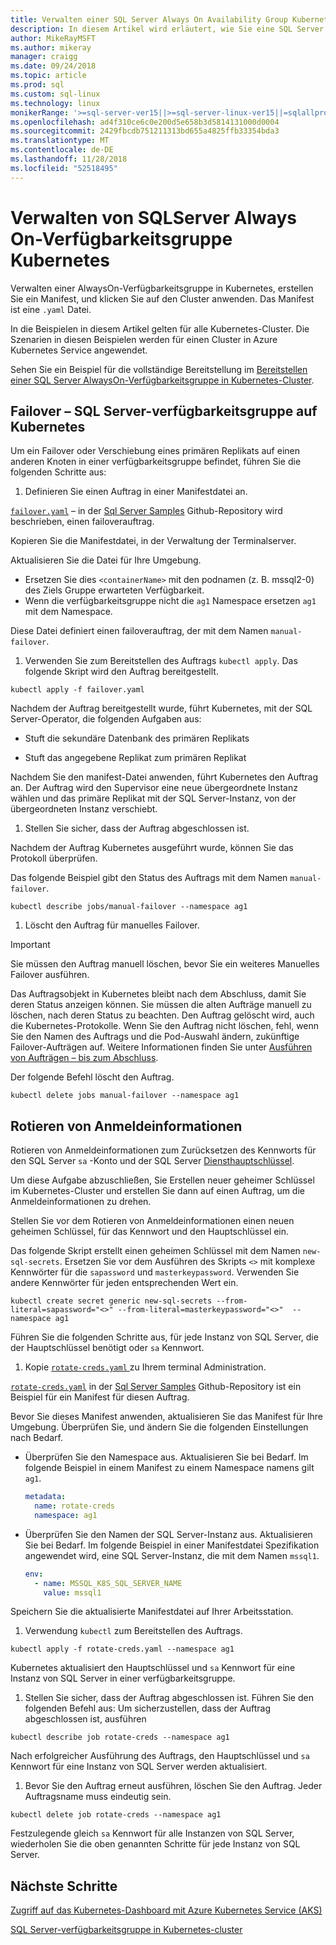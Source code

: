 ```yaml
---
title: Verwalten einer SQL Server Always On Availability Group Kubernetes
description: In diesem Artikel wird erläutert, wie Sie eine SQL Server AlwaysOn-Verfügbarkeitsgruppe in Kubernetes zu verwalten.
author: MikeRayMSFT
ms.author: mikeray
manager: craigg
ms.date: 09/24/2018
ms.topic: article
ms.prod: sql
ms.custom: sql-linux
ms.technology: linux
monikerRange: '>=sql-server-ver15||>=sql-server-linux-ver15||=sqlallproducts-allversions'
ms.openlocfilehash: ad4f310ce6c0e200d5e658b3d5814131000d0004
ms.sourcegitcommit: 2429fbcdb751211313bd655a4825ffb33354bda3
ms.translationtype: MT
ms.contentlocale: de-DE
ms.lasthandoff: 11/28/2018
ms.locfileid: "52518495"
---
```

# <a name="manage-sql-server-always-on-availability-group-kubernetes"></a>Verwalten von SQLServer Always On-Verfügbarkeitsgruppe Kubernetes

Verwalten einer AlwaysOn-Verfügbarkeitsgruppe in Kubernetes, erstellen Sie ein Manifest, und klicken Sie auf den Cluster anwenden. Das Manifest ist eine `.yaml` Datei.  

In die Beispielen in diesem Artikel gelten für alle Kubernetes-Cluster. Die Szenarien in diesen Beispielen werden für einen Cluster in Azure Kubernetes Service angewendet.

Sehen Sie ein Beispiel für die vollständige Bereitstellung im [Bereitstellen einer SQL Server AlwaysOn-Verfügbarkeitsgruppe in Kubernetes-Cluster](sql-server-linux-kubernetes-deploy.md).

## <a name="fail-over---sql-server-availability-group-on-kubernetes"></a>Failover – SQL Server-verfügbarkeitsgruppe auf Kubernetes

Um ein Failover oder Verschiebung eines primären Replikats auf einen anderen Knoten in einer verfügbarkeitsgruppe befindet, führen Sie die folgenden Schritte aus:

1. Definieren Sie einen Auftrag in einer Manifestdatei an.

  [`failover.yaml`](https://github.com/Microsoft/sql-server-samples/tree/master/samples/features/high%20availability/Kubernetes/sample-manifest-files/failover.yaml) – in der [Sql Server Samples](https://github.com/Microsoft/sql-server-samples/tree/master/samples/features/high%20availability/Kubernetes/sample-manifest-files) Github-Repository wird beschrieben, einen failoverauftrag.

  Kopieren Sie die Manifestdatei, in der Verwaltung der Terminalserver.

  Aktualisieren Sie die Datei für Ihre Umgebung.

  - Ersetzen Sie dies `<containerName>` mit den podnamen (z. B. mssql2-0) des Ziels Gruppe erwarteten Verfügbarkeit.
  - Wenn die verfügbarkeitsgruppe nicht die `ag1` Namespace ersetzen `ag1` mit dem Namespace.

  Diese Datei definiert einen failoverauftrag, der mit dem Namen `manual-failover`.

1. Verwenden Sie zum Bereitstellen des Auftrags `kubectl apply`. Das folgende Skript wird den Auftrag bereitgestellt.

  ```azurecli
  kubectl apply -f failover.yaml
  ```

  Nachdem der Auftrag bereitgestellt wurde, führt Kubernetes, mit der SQL Server-Operator, die folgenden Aufgaben aus:
  
  - Stuft die sekundäre Datenbank des primären Replikats
  
  - Stuft das angegebene Replikat zum primären Replikat
  
  Nachdem Sie den manifest-Datei anwenden, führt Kubernetes den Auftrag an. Der Auftrag wird den Supervisor eine neue übergeordnete Instanz wählen und das primäre Replikat mit der SQL Server-Instanz, von der übergeordneten Instanz verschiebt.

1. Stellen Sie sicher, dass der Auftrag abgeschlossen ist.
  
  Nachdem der Auftrag Kubernetes ausgeführt wurde, können Sie das Protokoll überprüfen.
  
  Das folgende Beispiel gibt den Status des Auftrags mit dem Namen `manual-failover`.

  ```azurecli
  kubectl describe jobs/manual-failover --namespace ag1
  ```

1. Löscht den Auftrag für manuelles Failover. 

  >[!IMPORTANT]
  >Sie müssen den Auftrag manuell löschen, bevor Sie ein weiteres Manuelles Failover ausführen.
  > 
  >Das Auftragsobjekt in Kubernetes bleibt nach dem Abschluss, damit Sie deren Status anzeigen können. Sie müssen die alten Aufträge manuell zu löschen, nach deren Status zu beachten. Den Auftrag gelöscht wird, auch die Kubernetes-Protokolle. Wenn Sie den Auftrag nicht löschen, fehl, wenn Sie den Namen des Auftrags und die Pod-Auswahl ändern, zukünftige Failover-Aufträgen auf. Weitere Informationen finden Sie unter [Ausführen von Aufträgen – bis zum Abschluss](https://kubernetes.io/docs/concepts/workloads/controllers/jobs-run-to-completion/).

  Der folgende Befehl löscht den Auftrag.

  ```azurecli
  kubectl delete jobs manual-failover --namespace ag1
  ```

## <a name="rotate-credentials"></a>Rotieren von Anmeldeinformationen

Rotieren von Anmeldeinformationen zum Zurücksetzen des Kennworts für den SQL Server `sa` -Konto und der SQL Server [Diensthauptschlüssel](../relational-databases/security/encryption/service-master-key.md). 

Um diese Aufgabe abzuschließen, Sie Erstellen neuer geheimer Schlüssel im Kubernetes-Cluster und erstellen Sie dann auf einen Auftrag, um die Anmeldeinformationen zu drehen.

Stellen Sie vor dem Rotieren von Anmeldeinformationen einen neuen geheimen Schlüssel, für das Kennwort und den Hauptschlüssel ein.

Das folgende Skript erstellt einen geheimen Schlüssel mit dem Namen `new-sql-secrets`. Ersetzen Sie vor dem Ausführen des Skripts `<>` mit komplexe Kennwörter für die `sapassword` und `masterkeypassword`. Verwenden Sie andere Kennwörter für jeden entsprechenden Wert ein.

```azurecli
kubectl create secret generic new-sql-secrets --from-literal=sapassword="<>" --from-literal=masterkeypassword="<>"  --namespace ag1
```

Führen Sie die folgenden Schritte aus, für jede Instanz von SQL Server, die der Hauptschlüssel benötigt oder `sa` Kennwort.

1. Kopie [ `rotate-creds.yaml` ](https://github.com/Microsoft/sql-server-samples/blob/master/samples/features/high%20availability/Kubernetes/sample-manifest-files/rotate-creds.yaml) zu Ihrem terminal Administration.

  [`rotate-creds.yaml`](https://github.com/Microsoft/sql-server-samples/blob/master/samples/features/high%20availability/Kubernetes/sample-manifest-files/rotate-creds.yaml) in der [Sql Server Samples](https://github.com/Microsoft/sql-server-samples/tree/master/samples/features/high%20availability/Kubernetes/sample-deployment-script/) Github-Repository ist ein Beispiel für ein Manifest für diesen Auftrag.

  Bevor Sie dieses Manifest anwenden, aktualisieren Sie das Manifest für Ihre Umgebung. Überprüfen Sie, und ändern Sie die folgenden Einstellungen nach Bedarf.

  - Überprüfen Sie den Namespace aus. Aktualisieren Sie bei Bedarf. Im folgende Beispiel in einem Manifest zu einem Namespace namens gilt `ag1`.

    ```yaml
    metadata:
      name: rotate-creds
      namespace: ag1
    ```

  - Überprüfen Sie den Namen der SQL Server-Instanz aus. Aktualisieren Sie bei Bedarf. Im folgende Beispiel in einer Manifestdatei Spezifikation angewendet wird, eine SQL Server-Instanz, die mit dem Namen `mssql1`.

    ```yaml
    env:
      - name: MSSQL_K8S_SQL_SERVER_NAME
        value: mssql1
    ```

  Speichern Sie die aktualisierte Manifestdatei auf Ihrer Arbeitsstation.

1. Verwendung `kubectl` zum Bereitstellen des Auftrags.

  ```azurecli
  kubectl apply -f rotate-creds.yaml --namespace ag1
  ```

  Kubernetes aktualisiert den Hauptschlüssel und `sa` Kennwort für eine Instanz von SQL Server in einer verfügbarkeitsgruppe.

1. Stellen Sie sicher, dass der Auftrag abgeschlossen ist. Führen Sie den folgenden Befehl aus: Um sicherzustellen, dass der Auftrag abgeschlossen ist, ausführen 

  ```azcli
  kubectl describe job rotate-creds --namespace ag1
  ```

  Nach erfolgreicher Ausführung des Auftrags, den Hauptschlüssel und `sa` Kennwort für eine Instanz von SQL Server werden aktualisiert.


1. Bevor Sie den Auftrag erneut ausführen, löschen Sie den Auftrag. Jeder Auftragsname muss eindeutig sein.

  ```azurecli
  kubectl delete job rotate-creds --namespace ag1
  ```

Festzulegende gleich `sa` Kennwort für alle Instanzen von SQL Server, wiederholen Sie die oben genannten Schritte für jede Instanz von SQL Server.

## <a name="next-steps"></a>Nächste Schritte

[Zugriff auf das Kubernetes-Dashboard mit Azure Kubernetes Service (AKS)](https://docs.microsoft.com/azure/aks/kubernetes-dashboard)

[SQL Server-verfügbarkeitsgruppe in Kubernetes-cluster](sql-server-ag-kubernetes.md)
